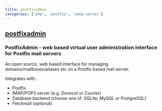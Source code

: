 ```yaml
---
title: postfixadmin
categories: ['php', 'postfix', 'smtp-server']
---
```

## [postfixadmin](https://github.com/postfixadmin/postfixadmin)

### PostfixAdmin - web based virtual user administration interface for Postfix mail servers


An open source, web based interface for managing domains/mailboxes/aliases etc on a Postfix based mail server.

Integrates with :

 - Postfix
 - IMAP/POP3 server (e.g. Dovecot or Courier)
 - Database backend (choose one of: SQLite, MySQL or PostgreSQL)
 - Fetchmail (optional)
